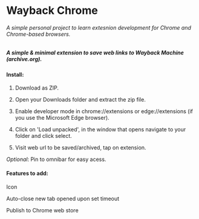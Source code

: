 # Wayback Chrome

###### _A simple personal project to learn extesnion development for Chrome and Chrome-based browsers._

##### A simple & minimal extension to save web links to Wayback Machine (archive.org).

#### Install:

1. Download as ZIP.

2. Open your Downloads folder and extract the zip file.

3. Enable developer mode in chrome://extensions or edge://extensions (if you use the Microsoft Edge browser).

4. Click on 'Load unpacked', in the window that opens navigate to your folder and click select.

5. Visit web url to be saved/archived, tap on extension.

_*Optional*_: Pin to omnibar for easy acess. 

#### Features to add:

Icon

Auto-close new tab opened upon set timeout

Publish to Chrome web store
